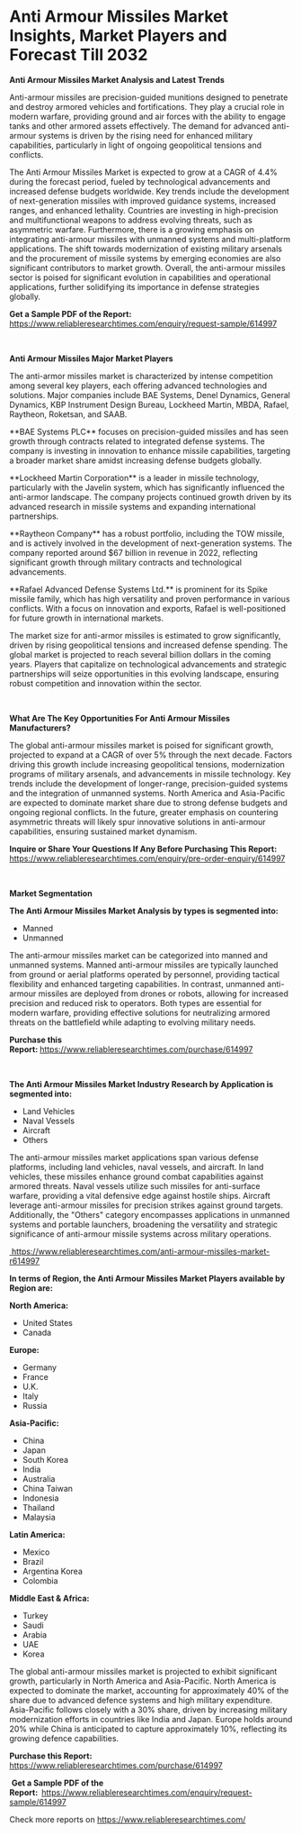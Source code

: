 <p><h1>Anti Armour Missiles Market Insights, Market Players and Forecast Till 2032</h1></p><p><strong>Anti Armour Missiles Market Analysis and Latest Trends</strong></p>
<p><p>Anti-armour missiles are precision-guided munitions designed to penetrate and destroy armored vehicles and fortifications. They play a crucial role in modern warfare, providing ground and air forces with the ability to engage tanks and other armored assets effectively. The demand for advanced anti-armour systems is driven by the rising need for enhanced military capabilities, particularly in light of ongoing geopolitical tensions and conflicts.</p><p>The Anti Armour Missiles Market is expected to grow at a CAGR of 4.4% during the forecast period, fueled by technological advancements and increased defense budgets worldwide. Key trends include the development of next-generation missiles with improved guidance systems, increased ranges, and enhanced lethality. Countries are investing in high-precision and multifunctional weapons to address evolving threats, such as asymmetric warfare. Furthermore, there is a growing emphasis on integrating anti-armour missiles with unmanned systems and multi-platform applications. The shift towards modernization of existing military arsenals and the procurement of missile systems by emerging economies are also significant contributors to market growth. Overall, the anti-armour missiles sector is poised for significant evolution in capabilities and operational applications, further solidifying its importance in defense strategies globally.</p></p>
<p><strong>Get a Sample PDF of the Report:&nbsp;</strong> <a href="https://www.reliableresearchtimes.com/enquiry/request-sample/614997?utm_campaign=3207&utm_medium=2&utm_source=Github&utm_content=ia&utm_term=24032025&utm_id=anti-armour-missiles">https://www.reliableresearchtimes.com/enquiry/request-sample/614997</a></p>
<p>&nbsp;</p>
<p><strong>Anti Armour Missiles Major Market Players</strong></p>
<p><p>The anti-armor missiles market is characterized by intense competition among several key players, each offering advanced technologies and solutions. Major companies include BAE Systems, Denel Dynamics, General Dynamics, KBP Instrument Design Bureau, Lockheed Martin, MBDA, Rafael, Raytheon, Roketsan, and SAAB.</p><p>**BAE Systems PLC** focuses on precision-guided missiles and has seen growth through contracts related to integrated defense systems. The company is investing in innovation to enhance missile capabilities, targeting a broader market share amidst increasing defense budgets globally.</p><p>**Lockheed Martin Corporation** is a leader in missile technology, particularly with the Javelin system, which has significantly influenced the anti-armor landscape. The company projects continued growth driven by its advanced research in missile systems and expanding international partnerships.</p><p>**Raytheon Company** has a robust portfolio, including the TOW missile, and is actively involved in the development of next-generation systems. The company reported around $67 billion in revenue in 2022, reflecting significant growth through military contracts and technological advancements.</p><p>**Rafael Advanced Defense Systems Ltd.** is prominent for its Spike missile family, which has high versatility and proven performance in various conflicts. With a focus on innovation and exports, Rafael is well-positioned for future growth in international markets.</p><p>The market size for anti-armor missiles is estimated to grow significantly, driven by rising geopolitical tensions and increased defense spending. The global market is projected to reach several billion dollars in the coming years. Players that capitalize on technological advancements and strategic partnerships will seize opportunities in this evolving landscape, ensuring robust competition and innovation within the sector.</p></p>
<p>&nbsp;</p>
<p><strong>What Are The Key Opportunities For Anti Armour Missiles Manufacturers?</strong></p>
<p><p>The global anti-armour missiles market is poised for significant growth, projected to expand at a CAGR of over 5% through the next decade. Factors driving this growth include increasing geopolitical tensions, modernization programs of military arsenals, and advancements in missile technology. Key trends include the development of longer-range, precision-guided systems and the integration of unmanned systems. North America and Asia-Pacific are expected to dominate market share due to strong defense budgets and ongoing regional conflicts. In the future, greater emphasis on countering asymmetric threats will likely spur innovative solutions in anti-armour capabilities, ensuring sustained market dynamism.</p></p>
<p><strong>Inquire or Share Your Questions If Any Before Purchasing This Report:</strong> <a href="https://www.reliableresearchtimes.com/enquiry/pre-order-enquiry/614997?utm_campaign=3207&utm_medium=2&utm_source=Github&utm_content=ia&utm_term=24032025&utm_id=anti-armour-missiles">https://www.reliableresearchtimes.com/enquiry/pre-order-enquiry/614997</a></p>
<p>&nbsp;</p>
<p><strong>Market Segmentation</strong></p>
<p><strong>The Anti Armour Missiles Market Analysis by types is segmented into:</strong></p>
<p><ul><li>Manned</li><li>Unmanned</li></ul></p>
<p><p>The anti-armour missiles market can be categorized into manned and unmanned systems. Manned anti-armour missiles are typically launched from ground or aerial platforms operated by personnel, providing tactical flexibility and enhanced targeting capabilities. In contrast, unmanned anti-armour missiles are deployed from drones or robots, allowing for increased precision and reduced risk to operators. Both types are essential for modern warfare, providing effective solutions for neutralizing armored threats on the battlefield while adapting to evolving military needs.</p></p>
<p><strong>Purchase this Report:&nbsp;</strong><a href="https://www.reliableresearchtimes.com/purchase/614997?utm_campaign=3207&utm_medium=2&utm_source=Github&utm_content=ia&utm_term=24032025&utm_id=anti-armour-missiles">https://www.reliableresearchtimes.com/purchase/614997</a></p>
<p>&nbsp;</p>
<p><strong>The Anti Armour Missiles Market Industry Research by Application is segmented into:</strong></p>
<p><ul><li>Land Vehicles</li><li>Naval Vessels</li><li>Aircraft</li><li>Others</li></ul></p>
<p><p>The anti-armour missiles market applications span various defense platforms, including land vehicles, naval vessels, and aircraft. In land vehicles, these missiles enhance ground combat capabilities against armored threats. Naval vessels utilize such missiles for anti-surface warfare, providing a vital defensive edge against hostile ships. Aircraft leverage anti-armour missiles for precision strikes against ground targets. Additionally, the "Others" category encompasses applications in unmanned systems and portable launchers, broadening the versatility and strategic significance of anti-armour missile systems across military operations.</p></p>
<p><a href="https://www.reliableresearchtimes.com/anti-armour-missiles-market-r614997?utm_campaign=3207&utm_medium=2&utm_source=Github&utm_content=ia&utm_term=24032025&utm_id=anti-armour-missiles">&nbsp;https://www.reliableresearchtimes.com/anti-armour-missiles-market-r614997</a></p>
<p><strong>In terms of Region, the Anti Armour Missiles Market Players available by Region are:</strong></p>
<p>
    <p> <strong> North America: </strong>
        <ul>
            <li>United States</li>
            <li>Canada</li>
        </ul>
        </p> 
    <p> <strong> Europe: </strong>
        <ul>
            <li>Germany</li>
            <li>France</li>
            <li>U.K.</li>
            <li>Italy</li>
            <li>Russia</li>
        </ul>
        </p> 
    <p> <strong> Asia-Pacific: </strong>
        <ul>
            <li>China</li>
            <li>Japan</li>
            <li>South Korea</li>
            <li>India</li>
            <li>Australia</li>
            <li>China Taiwan</li>
            <li>Indonesia</li>
            <li>Thailand</li>
            <li>Malaysia</li>
        </ul>
        </p> 
    <p> <strong> Latin America: </strong>
        <ul>
            <li>Mexico</li>
            <li>Brazil</li>
            <li>Argentina Korea</li>
            <li>Colombia</li>
        </ul>
        </p> 
    <p> <strong> Middle East & Africa: </strong>
        <ul>
            <li>Turkey</li>
            <li>Saudi</li>
            <li>Arabia</li>
            <li>UAE</li>
            <li>Korea</li>
        </ul>
    </p>
    </p>
<p><p>The global anti-armour missiles market is projected to exhibit significant growth, particularly in North America and Asia-Pacific. North America is expected to dominate the market, accounting for approximately 40% of the share due to advanced defence systems and high military expenditure. Asia-Pacific follows closely with a 30% share, driven by increasing military modernization efforts in countries like India and Japan. Europe holds around 20% while China is anticipated to capture approximately 10%, reflecting its growing defence capabilities.</p></p>
<p><strong>Purchase this Report: </strong><a href="https://www.reliableresearchtimes.com/purchase/614997?utm_campaign=3207&utm_medium=2&utm_source=Github&utm_content=ia&utm_term=24032025&utm_id=anti-armour-missiles">https://www.reliableresearchtimes.com/purchase/614997</a></p>
<p>&nbsp;<strong>Get a Sample PDF of the Report:&nbsp;&nbsp;</strong><a href="https://www.reliableresearchtimes.com/enquiry/request-sample/614997?utm_campaign=3207&utm_medium=2&utm_source=Github&utm_content=ia&utm_term=24032025&utm_id=anti-armour-missiles">https://www.reliableresearchtimes.com/enquiry/request-sample/614997</a></p>
<p><strong></strong></p>
<p>Check more reports on <a href="https://www.reliableresearchtimes.com/?utm_campaign=3207&utm_medium=2&utm_source=Github&utm_content=ia&utm_term=24032025&utm_id=anti-armour-missiles">https://www.reliableresearchtimes.com/</a></p>